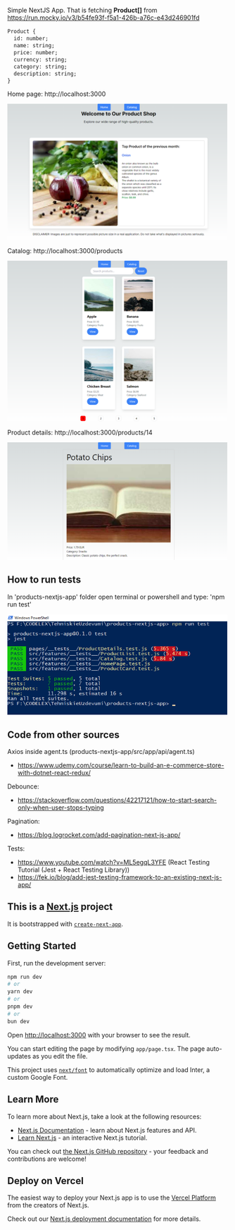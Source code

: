 Simple NextJS App. That is fetching **Product[]** from https://run.mocky.io/v3/b54fe93f-f5a1-426b-a76c-e43d246901fd

```
Product {
  id: number;
  name: string;
  price: number;
  currency: string;
  category: string;
  description: string;
}
```

Home page: http://localhost:3000

<img src="readme_pictures/home_page.png" width="500"/>

Catalog: http://localhost:3000/products

<img src="readme_pictures/products.png" width="500"/>

Product details: http://localhost:3000/products/14

<img src="readme_pictures/product_details.png" width="500"/>

## How to run tests

In 'products-nextjs-app' folder open terminal or powershell and type: 'npm run test'

<img src="readme_pictures/tests.png" width="500"/>

## Code from other sources

Axios inside agent.ts (products-nextjs-app/src/app/api/agent.ts)

- https://www.udemy.com/course/learn-to-build-an-e-commerce-store-with-dotnet-react-redux/

Debounce:

- https://stackoverflow.com/questions/42217121/how-to-start-search-only-when-user-stops-typing

Pagination:

- https://blog.logrocket.com/add-pagination-next-js-app/

Tests:

- https://www.youtube.com/watch?v=ML5egqL3YFE (React Testing Tutorial (Jest + React Testing Library))
- https://fek.io/blog/add-jest-testing-framework-to-an-existing-next-js-app/

## This is a [Next.js](https://nextjs.org/) project

It is bootstrapped with [`create-next-app`](https://github.com/vercel/next.js/tree/canary/packages/create-next-app).

## Getting Started

First, run the development server:

```bash
npm run dev
# or
yarn dev
# or
pnpm dev
# or
bun dev
```

Open [http://localhost:3000](http://localhost:3000) with your browser to see the result.

You can start editing the page by modifying `app/page.tsx`. The page auto-updates as you edit the file.

This project uses [`next/font`](https://nextjs.org/docs/basic-features/font-optimization) to automatically optimize and load Inter, a custom Google Font.

## Learn More

To learn more about Next.js, take a look at the following resources:

- [Next.js Documentation](https://nextjs.org/docs) - learn about Next.js features and API.
- [Learn Next.js](https://nextjs.org/learn) - an interactive Next.js tutorial.

You can check out [the Next.js GitHub repository](https://github.com/vercel/next.js/) - your feedback and contributions are welcome!

## Deploy on Vercel

The easiest way to deploy your Next.js app is to use the [Vercel Platform](https://vercel.com/new?utm_medium=default-template&filter=next.js&utm_source=create-next-app&utm_campaign=create-next-app-readme) from the creators of Next.js.

Check out our [Next.js deployment documentation](https://nextjs.org/docs/deployment) for more details.
